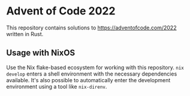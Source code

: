 # Advent of Code 2022

This repository contains solutions to https://adventofcode.com/2022 written in
Rust.

## Usage with NixOS

Use the Nix flake-based ecosystem for working with this repository.
`nix develop` enters a shell environment with the necessary dependencies
available. It's also possible to automatically enter the development environment
using a tool like `nix-direnv`.
